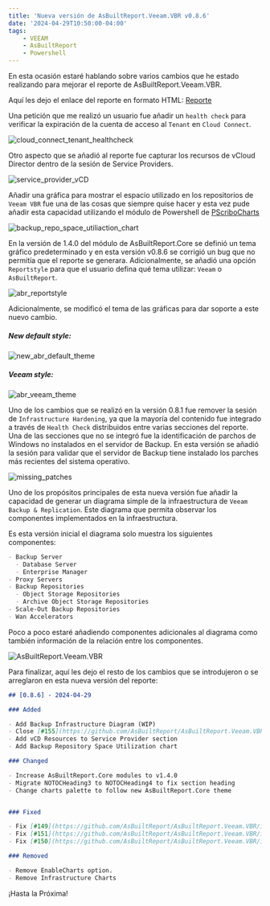 ```yaml
---
title: 'Nueva versión de AsBuiltReport.Veeam.VBR v0.8.6'
date: '2024-04-29T10:50:00-04:00'
tags:
    - VEEAM
    - AsBuiltReport
    - Powershell
---
```


En esta ocasión estaré hablando sobre varios cambios que he estado realizando para mejorar el reporte de AsBuiltReport.Veeam.VBR.

Aquí les dejo el enlace del reporte en formato HTML: [Reporte](https://htmlpreview.github.io/?https://raw.githubusercontent.com/AsBuiltReport/AsBuiltReport.Veeam.VBR/dev/Samples/Sample%20Veeam%20Backup%20%26%20Replication%20As%20Built%20Report.html)

Una petición que me realizó un usuario fue añadir un `health check` para verificar la expiración de la cuenta de acceso al `Tenant` en `Cloud Connect`.

![cloud_connect_tenant_healthcheck](/img/2024/abr-veeam-vbr-0_8_6/clouc_connect_tenant_healthcheck.webp)

Otro aspecto que se añadió al reporte fue capturar los recursos de vCloud Director dentro de la sesión de Service Providers.

![service_provider_vCD](/img/2024/abr-veeam-vbr-0_8_6/service_provider_vCD.webp)

Añadir una gráfica para mostrar el espacio utilizado en los repositorios de `Veeam VBR` fue una de las cosas que siempre quise hacer y esta vez pude añadir esta capacidad utilizando el módulo de Powershell de [PScriboCharts](https://github.com/iainbrighton/PScriboCharts)

![backup_repo_space_utiliaction_chart](/img/2024/abr-veeam-vbr-0_8_6/backup_repo_space_utiliaction_chart.webp)

En la versión de 1.4.0 del módulo de AsBuiltReport.Core se definió un tema gráfico predeterminado y en esta versión v0.8.6 se corrigió un bug que no permitía que el reporte se generara. Adicionalmente, se añadió una opción `Reportstyle` para que el usuario defina qué tema utilizar: `Veeam` o `AsBuiltReport`.

![abr_reportstyle](/img/2024/abr-veeam-vbr-0_8_6/abr_reportstyle.webp)

Adicionalmente, se modificó el tema de las gráficas para dar soporte a este nuevo cambio.

##### New default style:

![new_abr_default_theme](/img/2024/abr-veeam-vbr-0_8_6/new_abr_default_theme.webp)

##### Veeam style:

![abr_veeam_theme](/img/2024/abr-veeam-vbr-0_8_6/abr_veeam_theme.webp)

Uno de los cambios que se realizó en la versión 0.8.1 fue remover la sesión de `Infrastructure Hardening`, ya que la mayoría del contenido fue integrado a través de `Health Check` distribuidos entre varias secciones del reporte. Una de las secciones que no se integró fue la identificación de parchos de Windows no instalados en el servidor de Backup. En esta versión se añadió la sesión para validar que el servidor de Backup tiene instalado los parches más recientes del sistema operativo.

![missing_patches](/img/2024/abr-veeam-vbr-0_8_6/missing_patches.webp)

Uno de los propósitos principales de esta nueva versión fue añadir la capacidad de generar un diagrama simple de la infraestructura de `Veeam Backup & Replication`. Este diagrama que permita observar los componentes implementados en la infraestructura.

Es esta versión inicial el diagrama solo muestra los siguientes componentes:

```markdown
- Backup Server
  - Database Server
  - Enterprise Manager
- Proxy Servers
- Backup Repositories
  - Object Storage Repositories
  - Archive Object Storage Repositories
- Scale-Out Backup Repositories
- Wan Accelerators
```

Poco a poco estaré añadiendo componentes adicionales al diagrama como también información de la relación entre los componentes.

![AsBuiltReport.Veeam.VBR](/img/2024/abr-veeam-vbr-0_8_6/AsBuiltReport.Veeam.VBR.webp)

Para finalizar, aquí les dejo el resto de los cambios que se introdujeron o se arreglaron en esta nueva versión del reporte:

```markdown
## [0.8.6] - 2024-04-29

### Added

- Add Backup Infrastructure Diagram (WIP)
- Close [#155](https://github.com/AsBuiltReport/AsBuiltReport.Veeam.VBR/issues/155)
- Add vCD Resources to Service Provider section
- Add Backup Repository Space Utilization chart

### Changed

- Increase AsBuiltReport.Core modules to v1.4.0
- Migrate NOTOCHeading3 to NOTOCHeading4 to fix section heading
- Change charts palette to follow new AsBuiltReport.Core theme


### Fixed

- Fix [#149](https://github.com/AsBuiltReport/AsBuiltReport.Veeam.VBR/issues/149)
- Fix [#151](https://github.com/AsBuiltReport/AsBuiltReport.Veeam.VBR/issues/151)
- Fix [#150](https://github.com/AsBuiltReport/AsBuiltReport.Veeam.VBR/issues/150)

### Removed

- Remove EnableCharts option.
- Remove Infrastructure Charts
```

¡Hasta la Próxima!
